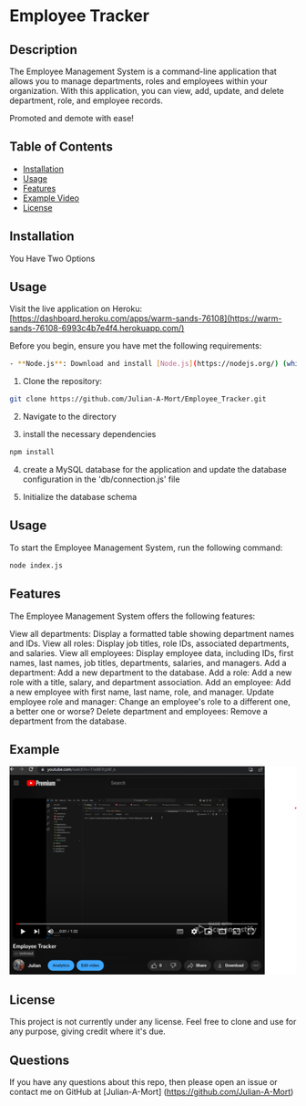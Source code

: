 # Employee Tracker

## Description

The Employee Management System is a command-line application that allows you to manage departments, roles and employees within your organization. With this application, you can view, add, update, and delete department, role, and employee records.

Promoted and demote with ease!

## Table of Contents

- [Installation](#installation)
- [Usage](#usage)
- [Features](#features)
- [Example Video](#example)
- [License](#license)

## Installation

You Have Two Options

## Usage

Visit the live application on Heroku: [https://dashboard.heroku.com/apps/warm-sands-76108](https://warm-sands-76108-6993c4b7e4f4.herokuapp.com/)

Before you begin, ensure you have met the following requirements:

```sh
- **Node.js**: Download and install [Node.js](https://nodejs.org/) (which includes [npm](http://npmjs.com)) on your computer.
```

1. Clone the repository:
```sh
git clone https://github.com/Julian-A-Mort/Employee_Tracker.git
```

2. Navigate to the directory

3. install the necessary dependencies 
```sh
npm install
```

4. create a MySQL database for the application and update the database configuration in the 'db/connection.js' file

5. Initialize the database schema

## Usage
To start the Employee Management System, run the following command:

```sh
node index.js
```

## Features
The Employee Management System offers the following features:

View all departments: Display a formatted table showing department names and IDs.
View all roles: Display job titles, role IDs, associated departments, and salaries.
View all employees: Display employee data, including IDs, first names, last names, job titles, departments, salaries, and managers.
Add a department: Add a new department to the database.
Add a role: Add a new role with a title, salary, and department association.
Add an employee: Add a new employee with first name, last name, role, and manager.
Update employee role and manager: Change an employee's role to a different one, a better one or worse?
Delete department and employees: Remove a department from the database.

## Example
[![Example Video](./videos/Video%20preview.png)](https://www.youtube.com/watch?v=11e8KYcpW_o "Video Title")

## License
This project is not currently under any license. Feel free to clone and use for any purpose, giving credit where it's due. 

## Questions
If you have any questions about this repo, then please open an issue or contact me on GitHub at [Julian-A-Mort] (https://github.com/Julian-A-Mort) 